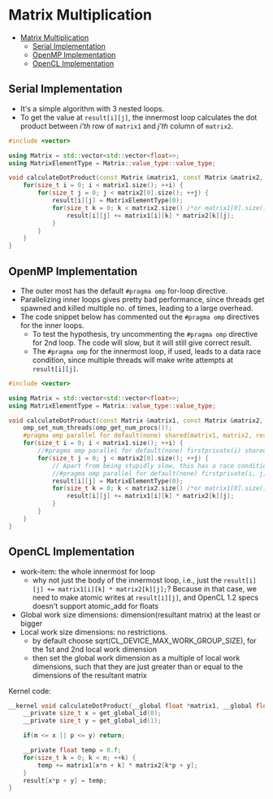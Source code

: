 # Matrix Multiplication

- [Matrix Multiplication](#matrix-multiplication)
  - [Serial Implementation](#serial-implementation)
  - [OpenMP Implementation](#openmp-implementation)
  - [OpenCL Implementation](#opencl-implementation)

## Serial Implementation

- It's a simple algorithm with 3 nested loops.
- To get the value at `result[i][j]`, the innermost loop calculates the dot product between *i'th* row of `matrix1` and *j'th* column of `matrix2`.

```cpp
#include <vector>

using Matrix = std::vector<std::vector<float>>;
using MatrixElementType = Matrix::value_type::value_type;

void calculateDotProduct(const Matrix &matrix1, const Matrix &matrix2, Matrix &result) {
    for(size_t i = 0; i < matrix1.size(); ++i) {
        for(size_t j = 0; j < matrix2[0].size(); ++j) {
            result[i][j] = MatrixElementType(0);
            for(size_t k = 0; k < matrix2.size() /*or matrix1[0].size() */; ++k) {
                result[i][j] += matrix1[i][k] * matrix2[k][j];
            }
        }
    }
}
```

## OpenMP Implementation

- The outer most has the default `#pragma omp` for-loop directive.
- Parallelizing inner loops gives pretty bad performance, since threads get spawned and killed multiple no. of times, leading to a large overhead.
- The code snippet below has commented out the `#pragma omp` directives for the inner loops.
  - To test the hypothesis, try uncommenting the `#pragma omp` directive for 2nd loop. The code will slow, but it will still give correct result.
  - The `#pragma omp` for the innermost loop, if used, leads to a data race condition, since multiple threads will make write attempts at `result[i][j]`.

```cpp
#include <vector>

using Matrix = std::vector<std::vector<float>>;
using MatrixElementType = Matrix::value_type::value_type;

void calculateDotProduct(const Matrix &matrix1, const Matrix &matrix2, Matrix &result) {
    omp_set_num_threads(omp_get_num_procs());
    #pragma omp parallel for default(none) shared(matrix1, matrix2, result)
    for(size_t i = 0; i < matrix1.size(); ++i) {
        //#pragma omp parallel for default(none) firstprivate(i) shared(matrix1, matrix2, result)
        for(size_t j = 0; j < matrix2[0].size(); ++j) {
            // Apart from being stupidly slow, this has a race condition
            //#pragma omp parallel for default(none) firstprivate(i, j) shared(matrix1, matrix2, result)
            result[i][j] = MatrixElementType(0);
            for(size_t k = 0; k < matrix2.size() /*or matrix1[0].size() */; ++k) {
                result[i][j] += matrix1[i][k] * matrix2[k][j];
            }
        }
    }
}
```

## OpenCL Implementation

- work-item: the whole innermost for loop
  - why not just the body of the innermost loop, i.e., just the `result[i][j] += matrix1[i][k] * matrix2[k][j];`? Because in that case, we need to make atomic writes at `result[i][j]`, and OpenCL 1.2 specs doesn't support atomic_add for floats 
- Global work size dimensions: dimension(resultant matrix) at the least or bigger
- Local work size dimensions: no restrictions.
  - by default choose sqrt(CL_DEVICE_MAX_WORK_GROUP_SIZE), for the 1st and 2nd local work dimension
  - then set the global work dimension as a multiple of local work dimensions, such that they are just greater than or equal to the dimensions of the resultant matrix

Kernel code:

```c
__kernel void calculateDotProduct(__global float *matrix1, __global float *matrix2, __global float *result, __const size_t m, __const size_t n, __const size_t p) {
    __private size_t x = get_global_id(0);
    __private size_t y = get_global_id(1);

    if(m <= x || p <= y) return;

    __private float temp = 0.f;
    for(size_t k = 0; k < n; ++k) {
        temp += matrix1[x*n + k] * matrix2[k*p + y];
    }
    result[x*p + y] = temp;
}
```